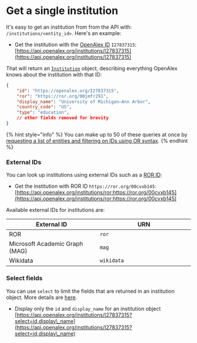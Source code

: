 # Get a single institution

It's easy to get an institution from from the API with: `/institutions/<entity_id>`. Here's an example:

* Get the institution with the [OpenAlex ID](../../how-to-use-the-api/get-single-entities/#the-openalex-id) `I27837315`: \
  [https://api.openalex.org/institutions/I27837315](https://api.openalex.org/institutions/I27837315)

That will return an [`Institution`](institution-object.md) object, describing everything OpenAlex knows about the institution with that ID:

```json
{
    "id": "https://openalex.org/I27837315",
    "ror": "https://ror.org/00jmfr291",
    "display_name": "University of Michigan–Ann Arbor",
    "country_code": "US",
    "type": "education",
    // other fields removed for brevity
}
```

{% hint style="info" %}
You can make up to 50 of these queries at once by [requesting a list of entities and filtering on IDs using OR syntax](../../how-to-use-the-api/get-lists-of-entities/filter-entity-lists.md#addition-or).
{% endhint %}

### External IDs

You can look up institutions using external IDs such as a [ROR ID](https://ror.org/):

* Get the institution with ROR ID `https://ror.org/00cvxb145`:\
  [https://api.openalex.org/institutions/ror:https://ror.org/00cvxb145](https://api.openalex.org/institutions/ror:https://ror.org/00cvxb145)

Available external IDs for institutions are:

<table><thead><tr><th width="388.6666666666667">External ID</th><th width="416">URN</th></tr></thead><tbody><tr><td>ROR</td><td><code>ror</code></td></tr><tr><td>Microsoft Academic Graph (MAG)</td><td><code>mag</code></td></tr><tr><td>Wikidata</td><td><code>wikidata</code></td></tr></tbody></table>

### Select fields

You can use `select` to limit the fields that are returned in an institution object. More details are [here](../../how-to-use-the-api/get-lists-of-entities/select-fields.md).

* Display only the `id` and `display_name` for an institution object\
  [https://api.openalex.org/institutions/I27837315?select=id,display\_name](https://api.openalex.org/institutions/I27837315?select=id,display\_name)

